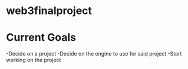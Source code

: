 # web3finalproject

# Current Goals
-Decide on a project
-Decide on the engine to use for said project
-Start working on the project
